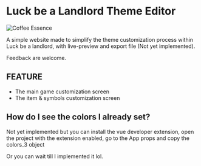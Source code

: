 # Luck be a Landlord Theme Editor

![Coffee Essence](/img/Coffee_Essence.png)

A simple website made to simplify the theme customization process within Luck be a landlord, with live-preview and export file (Not yet implemented).

Feedback are welcome.

## FEATURE
- The main game customization screen
- The item & symbols customization screen

## How do I see the colors I already set?

Not yet implemented but you can install the vue developer extension, open the project with the extension enabled, go to the App props and copy the colors_3 object

Or you can wait till I implemented it lol.
